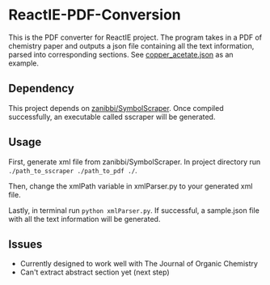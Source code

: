 # ReactIE-PDF-Conversion
This is the PDF converter for ReactIE project. The program takes in a PDF of chemistry paper and outputs a json file containing all the text information, parsed into corresponding sections. See [copper_acetate.json](/copper_acetate.json) as an example.

## Dependency
This project depends on [zanibbi/SymbolScraper](https://github.com/zanibbi/SymbolScraper). Once compiled successfully, an executable called sscraper will be generated.

## Usage
First, generate xml file from zanibbi/SymbolScraper. In project directory run `./path_to_sscraper ./path_to_pdf ./`.

Then, change the xmlPath variable in xmlParser.py to your generated xml file. 

Lastly, in terminal run `python xmlParser.py`. If successful, a sample.json file with all the text information will be generated.

## Issues
- Currently designed to work well with The Journal of Organic Chemistry
- Can't extract abstract section yet (next step)
